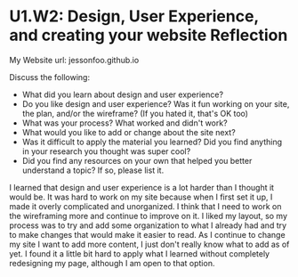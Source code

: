 # U1.W2: Design, User Experience, and creating your website Reflection

My Website url: jessonfoo.github.io

Discuss the following:
* What did you learn about design and user experience? 
* Do you like design and user experience? Was it fun working on your site, the plan, and/or the wireframe? (If you hated it, that's OK too)
* What was your process? What worked and didn't work?
* What would you like to add or change about the site next?
* Was it difficult to apply the material you learned? Did you find anything in your research you thought was super cool?
* Did you find any resources on your own that helped you better understand a topic? If so, please list it.

I learned that design and user experience is a lot harder than I thought it would be. It was hard to work on my site because when I first set it up, I made it overly complicated and unorganized. I think that I need to work on the wireframing more and continue to improve on it. I liked my layout, so my process was to try and add some organization to what I already had and try to make changes that would make it easier to read. As I continue to change my site I want to add more content, I just don't really know what to add as of yet. I found it a little bit hard to apply what I learned without completely redesigning my page, although I am open to that option.